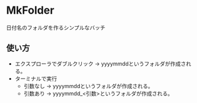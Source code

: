 # MkFolder

日付名のフォルダを作るシンプルなバッチ

## 使い方

- エクスプローラでダブルクリック → yyyymmddというフォルダが作成される。
- ターミナルで実行
    - 引数なし → yyyymmddというフォルダが作成される。
    - 引数あり → yyyymmdd_<引数>というフォルダが作成される。


